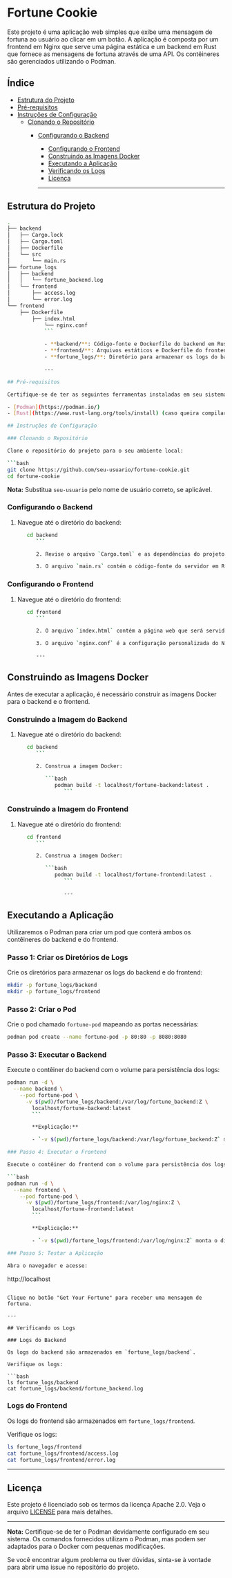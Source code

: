 # Fortune Cookie

Este projeto é uma aplicação web simples que exibe uma mensagem de fortuna ao usuário ao clicar em um botão. A aplicação é composta por um frontend em Nginx que serve uma página estática e um backend em Rust que fornece as mensagens de fortuna através de uma API. Os contêineres são gerenciados utilizando o Podman.

## Índice

- [Estrutura do Projeto](#estrutura-do-projeto)
- [Pré-requisitos](#pré-requisitos)
- [Instruções de Configuração](#instruções-de-configuração)
  - [Clonando o Repositório](#clonando-o-repositório)
    - [Configurando o Backend](#configurando-o-backend)
      - [Configurando o Frontend](#configurando-o-frontend)
      - [Construindo as Imagens Docker](#construindo-as-imagens-docker)
      - [Executando a Aplicação](#executando-a-aplicação)
      - [Verificando os Logs](#verificando-os-logs)
      - [Licença](#licença)

      ---

## Estrutura do Projeto

```bash
.
├── backend
│   ├── Cargo.lock
│   ├── Cargo.toml
│   ├── Dockerfile
│   └── src
│       └── main.rs
├── fortune_logs
│   ├── backend
│   │   └── fortune_backend.log
│   └── frontend
│       ├── access.log
│       └── error.log
└── frontend
    ├── Dockerfile
        ├── index.html
            └── nginx.conf
            ```

            - **backend/**: Código-fonte e Dockerfile do backend em Rust.
            - **frontend/**: Arquivos estáticos e Dockerfile do frontend em Nginx.
            - **fortune_logs/**: Diretório para armazenar os logs do backend e frontend.

            ---

## Pré-requisitos

Certifique-se de ter as seguintes ferramentas instaladas em seu sistema:

- [Podman](https://podman.io/)
- [Rust](https://www.rust-lang.org/tools/install) (caso queira compilar o backend localmente)

## Instruções de Configuração

### Clonando o Repositório

Clone o repositório do projeto para o seu ambiente local:

```bash
git clone https://github.com/seu-usuario/fortune-cookie.git
cd fortune-cookie
```

**Nota:** Substitua `seu-usuario` pelo nome de usuário correto, se aplicável.

### Configurando o Backend

1. Navegue até o diretório do backend:

   ```bash
      cd backend
         ```

         2. Revise o arquivo `Cargo.toml` e as dependências do projeto.

         3. O arquivo `main.rs` contém o código-fonte do servidor em Rust que fornece as mensagens de fortuna através de uma API REST.

### Configurando o Frontend

1. Navegue até o diretório do frontend:

   ```bash
      cd frontend
         ```

         2. O arquivo `index.html` contém a página web que será servida pelo Nginx.

         3. O arquivo `nginx.conf` é a configuração personalizada do Nginx para servir o frontend.

         ---

## Construindo as Imagens Docker

Antes de executar a aplicação, é necessário construir as imagens Docker para o backend e o frontend.

### Construindo a Imagem do Backend

1. Navegue até o diretório do backend:

   ```bash
      cd backend
         ```

         2. Construa a imagem Docker:

            ```bash
               podman build -t localhost/fortune-backend:latest .
                  ```

### Construindo a Imagem do Frontend

1. Navegue até o diretório do frontend:

   ```bash
      cd frontend
         ```

         2. Construa a imagem Docker:

            ```bash
               podman build -t localhost/fortune-frontend:latest .
                  ```

                  ---

## Executando a Aplicação

Utilizaremos o Podman para criar um pod que conterá ambos os contêineres do backend e do frontend.

### Passo 1: Criar os Diretórios de Logs

Crie os diretórios para armazenar os logs do backend e do frontend:

```bash
mkdir -p fortune_logs/backend
mkdir -p fortune_logs/frontend
```

### Passo 2: Criar o Pod

Crie o pod chamado `fortune-pod` mapeando as portas necessárias:

```bash
podman pod create --name fortune-pod -p 80:80 -p 8080:8080
```

### Passo 3: Executar o Backend

Execute o contêiner do backend com o volume para persistência dos logs:

```bash
podman run -d \
  --name backend \
    --pod fortune-pod \
      -v $(pwd)/fortune_logs/backend:/var/log/fortune_backend:Z \
        localhost/fortune-backend:latest
        ```

        **Explicação:**

        - `-v $(pwd)/fortune_logs/backend:/var/log/fortune_backend:Z` monta o diretório de logs do backend do host no contêiner.

### Passo 4: Executar o Frontend

Execute o contêiner do frontend com o volume para persistência dos logs:

```bash
podman run -d \
  --name frontend \
    --pod fortune-pod \
      -v $(pwd)/fortune_logs/frontend:/var/log/nginx:Z \
        localhost/fortune-frontend:latest
        ```

        **Explicação:**

        - `-v $(pwd)/fortune_logs/frontend:/var/log/nginx:Z` monta o diretório de logs do frontend do host no contêiner.

### Passo 5: Testar a Aplicação

Abra o navegador e acesse:

```
http://localhost
```

Clique no botão "Get Your Fortune" para receber uma mensagem de fortuna.

---

## Verificando os Logs

### Logs do Backend

Os logs do backend são armazenados em `fortune_logs/backend`.

Verifique os logs:

```bash
ls fortune_logs/backend
cat fortune_logs/backend/fortune_backend.log
```

### Logs do Frontend

Os logs do frontend são armazenados em `fortune_logs/frontend`.

Verifique os logs:

```bash
ls fortune_logs/frontend
cat fortune_logs/frontend/access.log
cat fortune_logs/frontend/error.log
```

---

## Licença

Este projeto é licenciado sob os termos da licença Apache 2.0. Veja o arquivo [LICENSE](LICENSE) para mais detalhes.

---

**Nota:** Certifique-se de ter o Podman devidamente configurado em seu sistema. Os comandos fornecidos utilizam o Podman, mas podem ser adaptados para o Docker com pequenas modificações.

Se você encontrar algum problema ou tiver dúvidas, sinta-se à vontade para abrir uma issue no repositório do projeto.
